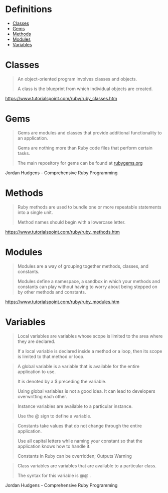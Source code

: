 # Definitions
- [Classes](#Classes)
- [Gems](#Gems)
- [Methods](#Methods)
- [Modules](#Modules)
- [Variables](#Variables)

# Classes

> An object-oriented program involves classes and objects. 
>
>A class is the blueprint from which individual objects are created.

https://www.tutorialspoint.com/ruby/ruby_classes.htm

# Gems

> Gems are modules and classes that provide additional functionality to an application.
>
> Gems are nothing more than Ruby code files that perform certain tasks.
> 
> The main repository for gems can be found at [rubygems.org]( https://rubygems.org/ )

Jordan Hudgens - Comprehensive Ruby Programming

# Methods

> Ruby methods are used to bundle one or more repeatable statements into a single unit.
>
> Method names should begin with a lowercase letter.

https://www.tutorialspoint.com/ruby/ruby_methods.htm

# Modules

> Modules are a way of grouping together methods, classes, and constants. 
>
> Modules define a namespace, a sandbox in which your methods and
> constants can play without having to worry about being 
> stepped on by other methods and constants.

https://www.tutorialspoint.com/ruby/ruby_modules.htm

# Variables

> Local variables are variables whose scope is limited to the area where they are declared. 
>
> If a local variable is declared inside a method or a loop, then its scope is limited to that method or loop.

> A global variable is a variable that is available for the entire application to use.
>
> It is denoted by a $ preceding the variable.
> 
> Using global variables is not a good idea. It can lead to developers overwritting each other. 

> Instance variables are available to a particular instance. 
>
> Use the @ sign to define a variable.

> Constants take values that do not change through the entire application. 
>
> Use all capital letters while naming your constant so that the application knows how to handle it.
>
> Constants in Ruby can be overridden; Outputs Warning

> Class variables are variables that are available to a particular class. 
> 
> The syntax for this variable is @@ .

Jordan Hudgens - Comprehensive Ruby Programming

